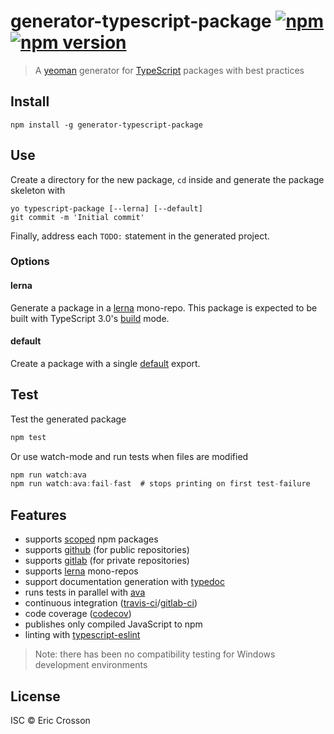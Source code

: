 # generator-typescript-package [![npm](https://img.shields.io/npm/dt/generator-typescript-package.svg)](https://www.npmjs.com/package/generator-typescript-package) [![npm version](https://img.shields.io/npm/v/generator-typescript-package.svg)](https://npmjs.org/package/generator-typescript-package)

> A [yeoman](https://github.com/yeoman) generator for [TypeScript](https://www.typescriptlang.org) packages with best practices

## Install

``` shell
npm install -g generator-typescript-package
```

## Use

Create a directory for the new package, `cd` inside and generate the
package skeleton with

``` shell
yo typescript-package [--lerna] [--default]
git commit -m 'Initial commit'
```

Finally, address each `TODO:` statement in the generated project.

### Options

#### lerna

Generate a package in a
[lerna](https://github.com/RyanCavanaugh/learn-a) mono-repo. This
package is expected to be built with TypeScript 3.0's
[build](https://devblogs.microsoft.com/typescript/announcing-typescript-3-0/)
mode.

#### default

Create a package with a single
[default](https://www.typescriptlang.org/docs/handbook/modules.html)
export.

## Test

Test the generated package

``` typescript
npm test
```

Or use watch-mode and run tests when files are modified

``` typescript
npm run watch:ava
npm run watch:ava:fail-fast  # stops printing on first test-failure
```

## Features

- supports [scoped](https://docs.npmjs.com/about-scopes) npm packages
- supports [github](https://github.com) (for public repositories)
- supports [gitlab](https://gitlab.com) (for private repositories)
- supports [lerna](https://github.com/lerna/lerna) mono-repos
- support documentation generation with [typedoc](https://typedoc.org)
- runs tests in parallel with [ava](https://github.com/avajs/ava)
- continuous integration ([travis-ci](https://travis-ci.org)/[gitlab-ci](https://docs.gitlab.com/ee/ci/))
- code coverage ([codecov](https://codecov.io))
- publishes only compiled JavaScript to npm
- linting with [typescript-eslint](https://github.com/typescript-eslint/typescript-eslint)

> Note: there has been no compatibility testing for Windows
> development environments

## License

ISC © Eric Crosson
